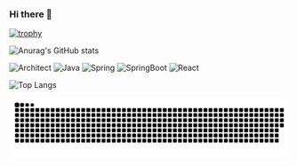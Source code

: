 ### Hi there 👋

[![trophy](https://github-profile-trophy.vercel.app/?username=BaeInHoo&column=4&no-frame=true)](https://github.com/ryo-ma/github-profile-trophy)

![Anurag's GitHub stats](https://github-readme-stats.vercel.app/api?username=BaeInHoo&show_icons=true&theme=dark&count_private=true)

![Architect](https://img.shields.io/badge/-Architect-3955a3?style=for-the-badge&logo=microsoft%20visio&logoColor=fff)
![Java](https://img.shields.io/badge/-Java-007396?style=for-the-badge&logo=Java&logoColor=white)
![Spring](https://img.shields.io/badge/-Spring-6DB33F?style=for-the-badge&logo=spring&logoColor=fff)
![SpringBoot](https://img.shields.io/badge/-SpringBoot-6DB33F?style=for-the-badge&logo=springboot&logoColor=fff)
![React](https://img.shields.io/badge/-React-61DAFB?style=for-the-badge&logo=react&logoColor=000)

![Top Langs](https://github-readme-stats.vercel.app/api/top-langs/?username=BaeInHoo&layout=compact&theme=tokyonight)

<img src="https://github.com/BaeInHoo/BaeInHoo/blob/output/github-contribution-grid-snake.svg"/>
<!--
**BaeInHoo/BaeInHoo** is a ✨ _special_ ✨ repository because its `README.md` (this file) appears on your GitHub profile.

Here are some ideas to get you started:

- 🔭 I’m currently working on ...
- 🌱 I’m currently learning ...
- 👯 I’m looking to collaborate on ...
- 🤔 I’m looking for help with ...
- 💬 Ask me about ...
- 📫 How to reach me: ...
- 😄 Pronouns: ...
- ⚡ Fun fact: ...
-->
